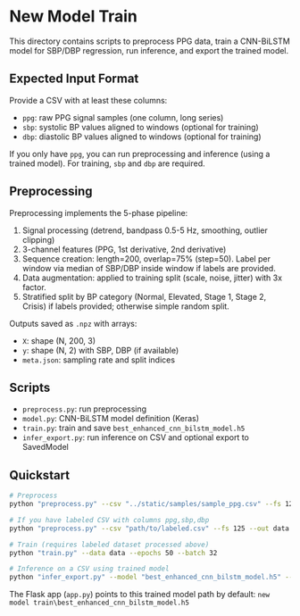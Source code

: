 # New Model Train

This directory contains scripts to preprocess PPG data, train a CNN-BiLSTM model for SBP/DBP regression, run inference, and export the trained model.

## Expected Input Format
Provide a CSV with at least these columns:
- `ppg`: raw PPG signal samples (one column, long series)
- `sbp`: systolic BP values aligned to windows (optional for training)
- `dbp`: diastolic BP values aligned to windows (optional for training)

If you only have `ppg`, you can run preprocessing and inference (using a trained model). For training, `sbp` and `dbp` are required.

## Preprocessing
Preprocessing implements the 5-phase pipeline:
1) Signal processing (detrend, bandpass 0.5-5 Hz, smoothing, outlier clipping)
2) 3-channel features (PPG, 1st derivative, 2nd derivative)
3) Sequence creation: length=200, overlap=75% (step=50). Label per window via median of SBP/DBP inside window if labels are provided.
4) Data augmentation: applied to training split (scale, noise, jitter) with 3x factor.
5) Stratified split by BP category (Normal, Elevated, Stage 1, Stage 2, Crisis) if labels provided; otherwise simple random split.

Outputs saved as `.npz` with arrays:
- `X`: shape (N, 200, 3)
- `y`: shape (N, 2) with SBP, DBP (if available)
- `meta.json`: sampling rate and split indices

## Scripts
- `preprocess.py`: run preprocessing
- `model.py`: CNN-BiLSTM model definition (Keras)
- `train.py`: train and save `best_enhanced_cnn_bilstm_model.h5`
- `infer_export.py`: run inference on CSV and optional export to SavedModel

## Quickstart
```bash
# Preprocess
python "preprocess.py" --csv "../static/samples/sample_ppg.csv" --fs 125 --out data

# If you have labeled CSV with columns ppg,sbp,dbp
python "preprocess.py" --csv "path/to/labeled.csv" --fs 125 --out data --labeled

# Train (requires labeled dataset processed above)
python "train.py" --data data --epochs 50 --batch 32

# Inference on a CSV using trained model
python "infer_export.py" --model "best_enhanced_cnn_bilstm_model.h5" --csv "../static/samples/sample_ppg.csv" --fs 125
```

The Flask app (`app.py`) points to this trained model path by default:
`new model train\best_enhanced_cnn_bilstm_model.h5`
